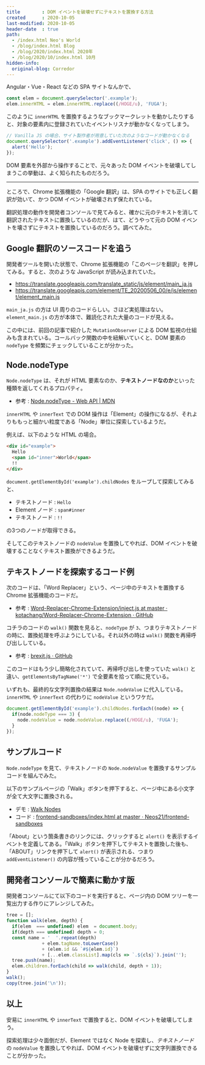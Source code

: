```yaml
---
title        : DOM イベントを破壊せずにテキストを置換する方法
created      : 2020-10-05
last-modified: 2020-10-05
header-date  : true
path:
  - /index.html Neo's World
  - /blog/index.html Blog
  - /blog/2020/index.html 2020年
  - /blog/2020/10/index.html 10月
hidden-info:
  original-blog: Corredor
---
```


Angular・Vue・React などの SPA サイトなんかで、

```javascript
const elem = document.querySelector('.example');
elem.innerHTML = elem.innerHTML.replace((/HOGE/u), 'FUGA');
```

このように `innerHTML` を置換するようなブックマークレットを動かしたりすると、対象の要素内に登録されていたイベントリスナが動かなくなってしまう。

```javascript
// Vanilla JS の場合、サイト製作者が用意していた次のようなコードが動かなくなる
document.querySelector('.example').addEventListener('click', () => {
  alert('Hello');
});
```

DOM 要素を外部から操作することで、元々あった DOM イベントを破壊してしまうこの挙動は、よく知られたものだろう。

-----

ところで、Chrome 拡張機能の「Google 翻訳」は、SPA のサイトでも正しく翻訳が効いて、かつ DOM イベントが破壊されず保たれている。

翻訳処理の動作を開発者コンソールで見てみると、確かに元のテキストを消して翻訳されたテキストに置換しているのだが、はて、どうやって元の DOM イベントを壊さずにテキストを置換しているのだろう。調べてみた。

## Google 翻訳のソースコードを追う

開発者ツールを開いた状態で、Chrome 拡張機能の「このページを翻訳」を押してみる。すると、次のような JavaScript が読み込まれていた。

- <https://translate.googleapis.com/translate_static/js/element/main_ja.js>
- <https://translate.googleapis.com/element/TE_20200506_00/e/js/element/element_main.js>

`main_ja.js` の方は UI 周りのコードらしい。さほど実処理はない。`element_main.js` の方が本体で、難読化された大量のコードが見える。

この中には、前回の記事で紹介した `MutationObserver` による DOM 監視の仕組みも含まれている。コールバック関数の中を紐解いていくと、DOM 要素の `nodeType` を頻繁にチェックしていることが分かった。

## Node.nodeType

`Node.nodeType` は、それが HTML 要素なのか、**テキストノードなのか**といった種類を返してくれるプロパティ。

- 参考 : [Node.nodeType - Web API | MDN](https://developer.mozilla.org/ja/docs/Web/API/Node/nodeType)

`innerHTML` や `innerText` での DOM 操作は「Element」の操作になるが、それよりももっと細かい粒度である「Node」単位に探索しているようだ。

例えば、以下のような HTML の場合。

```html
<div id="example">
  Hello
  <span id="inner">World</span>
  !!
</div>
```

`document.getElementById('example').childNodes` をループして探索してみると、

- テキストノード : `Hello`
- Element ノード : `span#inner`
- テキストノード : `!!`

の3つのノードが取得できる。

そしてこのテキストノードの `nodeValue` を置換してやれば、DOM イベントを破壊することなくテキスト置換ができるようだ。

## テキストノードを探索するコード例

次のコードは、「Word Replacer」という、ページ中のテキストを置換する Chrome 拡張機能のコードだ。

- 参考 : [Word-Replacer-Chrome-Extension/inject.js at master · kotachang/Word-Replacer-Chrome-Extension · GitHub](https://github.com/kotachang/Word-Replacer-Chrome-Extension/blob/master/src/inject/inject.js)

コチラのコードの `walk()` 関数を見ると、`nodeType` が `3`、つまりテキストノードの時に、置換処理を呼ぶようにしている。それ以外の時は `walk()` 関数を再帰呼び出ししている。

- 参考 : [brexit.js · GitHub](https://gist.github.com/nkhil/befbaa8a9722e92db091f47a66fde7ca)

このコードはもう少し簡略化されていて、再帰呼び出しを使っていた `walk()` と違い、`getElementsByTagName('*')` で全要素を拾って順に見ている。

いずれも、最終的な文字列置換の結果は `Node.nodeValue` に代入している。`innerHTML` や `innerText` の代わりに `nodeValue` というワケだ。

```javascript
document.getElementById('example').childNodes.forEach((node) => {
  if(node.nodeType === 3) {
    node.nodeValue = node.nodeValue.replace((/HOGE/u), 'FUGA');
  }
});
```

## サンプルコード

`Node.nodeType` を見て、テキストノードの `Node.nodeValue` を置換するサンプルコードを組んでみた。

以下のサンプルページの「Walk」ボタンを押下すると、ページ中にある小文字が全て大文字に置換される。

- デモ : [Walk Nodes](https://neos21.github.io/frontend-sandboxes/walk-nodes/index.html)
- コード : [frontend-sandboxes/index.html at master · Neos21/frontend-sandboxes](https://github.com/neos21/frontend-sandboxes/blob/master/walk-nodes/index.html)

「About」という箇条書きのリンクには、クリックすると `alert()` を表示するイベントを定義してある。「Walk」ボタンを押下してテキストを置換した後も、「ABOUT」リンクを押下して `alert()` が表示される、つまり `addEventListener()` の内容が残っていることが分かるだろう。

## 開発者コンソールで簡素に動かす版

開発者コンソールにて以下のコードを実行すると、ページ内の DOM ツリーを一覧出力する作りにアレンジしてみた。

```javascript
tree = [];
function walk(elem, depth) {
  if(elem  === undefined) elem  = document.body;
  if(depth === undefined) depth = 0;
  const name = '  '.repeat(depth)
             + elem.tagName.toLowerCase()
             + (elem.id && `#${elem.id}`)
             + [...elem.classList].map(cls => `.${cls}`).join('');
  tree.push(name);
  elem.children.forEach(child => walk(child, depth + 1));
}
walk();
copy(tree.join('\n'));
```

## 以上

安易に `innerHTML` や `innerText` で置換すると、DOM イベントを破壊してしまう。

探索処理は少々面倒だが、Element ではなく Node を探索し、*テキストノード* の `nodeValue` を置換してやれば、DOM イベントを破壊せずに文字列置換できることが分かった。
